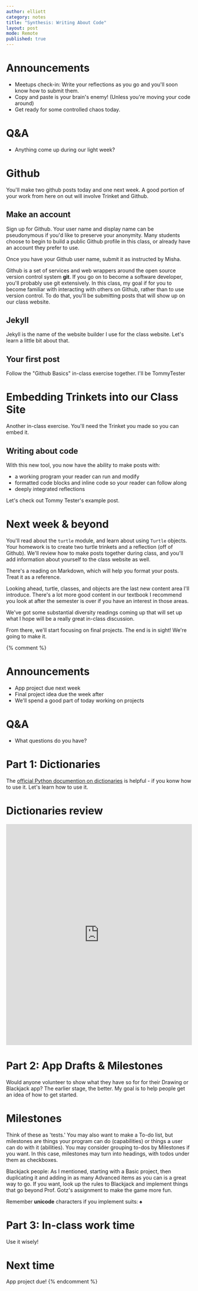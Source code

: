 ```yaml
---
author: elliott
category: notes
title: "Synthesis: Writing About Code"
layout: post
mode: Remote
published: true
---
```


# Announcements

* Meetups check-in: Write your reflections as you go and you'll soon know how to submit them.
* Copy and paste is your brain's enemy! (Unless you're moving your code around)
* Get ready for some controlled chaos today.

# Q&A

* Anything come up during our light week?

# Github

You'll make two github posts today and one next week. A good portion of your work from here on out will involve Trinket and Github.

## Make an account

Sign up for Github. Your user name and display name can be pseudonymous if you'd like to preserve your anonymity. Many students choose to begin to build a public Github profile in this class, or already have an account they prefer to use.

Once you have your Github user name, submit it as instructed by Misha.

Github is a set of services and web wrappers around the open source version control system **git**. If you go on to become a software developer, you'll probably use git extensively. In this class, my goal if for you to become familiar with interacting with others on Github, rather than to use version control. To do that, you'll be submitting posts that will show up on our class website.

## Jekyll

Jekyll is the name of the website builder I use for the class website. Let's learn a little bit about that.

## Your first post

Follow the "Github Basics" in-class exercise together. I'll be TommyTester


# Embedding Trinkets into our Class Site

Another in-class exercise. You'll need the Trinket you made so you can embed it.

## Writing about code

With this new tool, you now have the ability to make posts with:

* a working program your reader can run and modify
* formatted code blocks and inline code so your reader can follow along
* deeply integrated reflections

Let's check out Tommy Tester's example post.

# Next week & beyond

You'll read about the `turtle` module, and learn about using `Turtle` objects. Your homework is to create two turtle trinkets and a reflection (off of Github). We'll review how to make posts together during class, and you'll add information about yourself to the class website as well.

There's a reading on Markdown, which will help you format your posts. Treat it as a reference.

Looking ahead, turtle, classes, and objects are the last new content area I'll introduce. There's a lot more good content in our textbook I recommend you look at after the semester is over if you have an interest in those areas.

We've got some substantial diversity readings coming up that will set up what I hope will be a really great in-class discussion.

From there, we'll start focusing on final projects. The end is in sight! We're going to make it.




{% comment %}
# Announcements

- App project due next week
- Final project idea due the week after
- We'll spend a good part of today working on projects

# Q&A

- What questions do you have?


# Part 1: Dictionaries


The [official Python documention on dictionaries](https://docs.python.org/3/library/stdtypes.html#typesmapping) is helpful - if you konw how to use it. Let's learn how to use it.

# Dictionaries review

<iframe src="https://trinket.io/embed/python3/7a57cec4a5" width="100%" height="600" frameborder="0" marginwidth="0" marginheight="0" allowfullscreen></iframe>


# Part 2: App Drafts & Milestones

Would anyone volunteer to show what they have so for for their Drawing or Blackjack app?  The earlier stage, the better.  My goal is to help people get an idea of how to get started.

# Milestones

Think of these as 'tests.'  You may also want to make a To-do list, but milestones are things your program can do (capabilities) or things a user can do with it (abilities).  You may consider grouping to-dos by Milestones if you want.  In this case, milestones may turn into headings, with todos under them as checkboxes.

Blackjack people: As I mentioned, starting with a Basic project, then duplicating it and adding in as many Advanced items as you can is a great way to go.  If you want, look up the rules to Blackjack and implement things that go beyond Prof. Gotz's assignment to make the game more fun.

Remember **unicode** characters if you implement suits: ♠


# Part 3: In-class work time

Use it wisely!

# Next time

App project due!
{% endcomment %}
